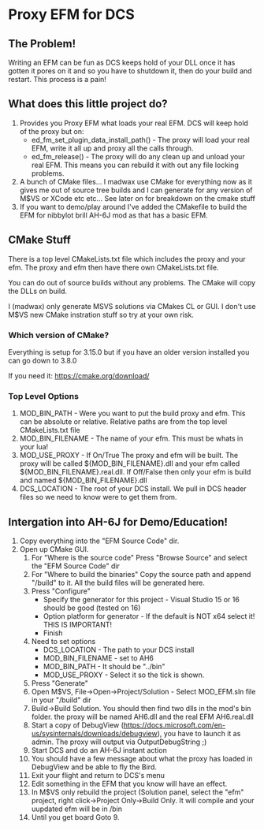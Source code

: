 # Proxy EFM for DCS 
## The Problem!
Writing an EFM can be fun as DCS keeps hold of your DLL once it has gotten it pores on it and so you have to shutdown it, then do your build and restart.  This process is a pain!

## What does this little project do?
1. Provides you Proxy EFM what loads your real EFM.  DCS will keep hold of the proxy but on:
	* ed_fm_set_plugin_data_install_path() - The proxy will load your real EFM, write it all up and proxy all the calls through.
	* ed_fm_release() - The proxy will do any clean up and unload your real EFM.  This means you can rebuild it with out any file locking problems.
2. A bunch of CMake files... I madwax use CMake for everything now as it gives me out of source tree builds and I can generate for any version of M$VS or XCode etc etc... See later on for breakdown on the cmake stuff
3. If you want to demo/play around I've added the CMakefile to build the EFM for nibbylot brill AH-6J mod as that has a basic EFM.

## CMake Stuff
There is a top level CMakeLists.txt file which includes the proxy and your efm.  The proxy and efm then have there own CMakeLists.txt file. 

You can do out of source builds without any problems. The CMake will copy the DLLs on build.

I (madwax) only generate MSVS solutions via CMakes CL or GUI.  I don't use M$VS new CMake instration stuff so try at your own risk.

### Which version of CMake?
Everything is setup for 3.15.0 but if you have an older version installed you can go down to 3.8.0

If you need it: https://cmake.org/download/

### Top Level Options
1. MOD_BIN_PATH - Were you want to put the build proxy and efm. This can be absolute or relative.  Relative paths are from the top level CMakeLists.txt file
2. MOD_BIN_FILENAME - The name of your efm.  This must be whats in your lua!
3. MOD_USE_PROXY - If On/True The proxy and efm will be built.  The proxy will be called ${MOD_BIN_FILENAME}.dll and your efm called ${MOD_BIN_FILENAME}.real.dll.  If Off/False then only your efm is build and named ${MOD_BIN_FILENAME}.dll
4. DCS_LOCATION - The root of your DCS install.  We pull in DCS header files so we need to know were to get them from.

## Intergation into AH-6J for Demo/Education!
1. Copy everything into the "EFM Source Code" dir.
2. Open up CMake GUI. 
	1. For "Where is the source code" Press "Browse Source" and select the "EFM Source Code" dir
	2. For "Where to build the binaries" Copy the source path and append "/build" to it.  All the build files will be generated here.
	3. Press "Configure"
		* Specify the generator for this project - Visual Studio 15 or 16 should be good (tested on 16)
		* Option platform for generator - If the default is NOT x64 select it! THIS IS IMPORTANT!
		* Finish
	4. Need to set options
		* DCS_LOCATION - The path to your DCS install
		* MOD_BIN_FILENAME - set to AH6
		* MOD_BIN_PATH - It should be "../bin" 
		* MOD_USE_PROXY - Select it so the tick is shown.  
	5. Press "Generate"
	6. Open M$VS, File->Open->Project/Solution - Select MOD_EFM.sln file in your "/build" dir
	7. Build->Build Solution.  You should then find two dlls in the mod's bin folder.  the proxy will be named AH6.dll and the real EFM AH6.real.dll
	8. Start a copy of DebugView (https://docs.microsoft.com/en-us/sysinternals/downloads/debugview), you have to launch it as admin. The proxy will output via OutputDebugString ;)
	9. Start DCS and do an AH-6J instant action
	10. You should have a few message about what the proxy has loaded in DebugView and be able to fly the Bird.
	11. Exit your flight and return to DCS's menu
	12. Edit something in the EFM that you know will have an effect. 
	13. In M$VS only rebuild the project (Solution panel, select the "efm" project, right click->Project Only->Build Only. It will compile and your uupdated efm will be in /bin
	14. Until you get board Goto 9.
	

	
	














